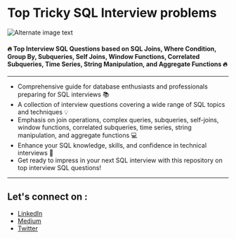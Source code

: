 # Top Tricky SQL Interview problems 

![Alternate image text](https://s3.studytonight.com/curious/uploads/pictures/1633766005-112478.jpg)

#### 🔥 Top Interview SQL Questions based on SQL Joins, Where Condition, Group By, Subqueries, Self Joins, Window Functions, Correlated Subqueries, Time Series, String Manipulation, and Aggregate Functions 🔥

--- 
- Comprehensive guide for database enthusiasts and professionals preparing for SQL interviews 📚
- A collection of interview questions covering a wide range of SQL topics and techniques 💡
- Emphasis on join operations, complex queries, subqueries, self-joins, window functions, correlated subqueries, time series, string manipulation, and aggregate functions 💻
- Enhance your SQL knowledge, skills, and confidence in technical interviews 💪
- Get ready to impress in your next SQL interview with this repository on top interview SQL questions! 

---

## Let's connect on : 
- [LinkedIn](https://www.linkedin.com/in/nawalambavkar/)
- [Medium](https://medium.com/@nawal.ambavkar)
- [Twitter](https://twitter.com/Nawalamb)

